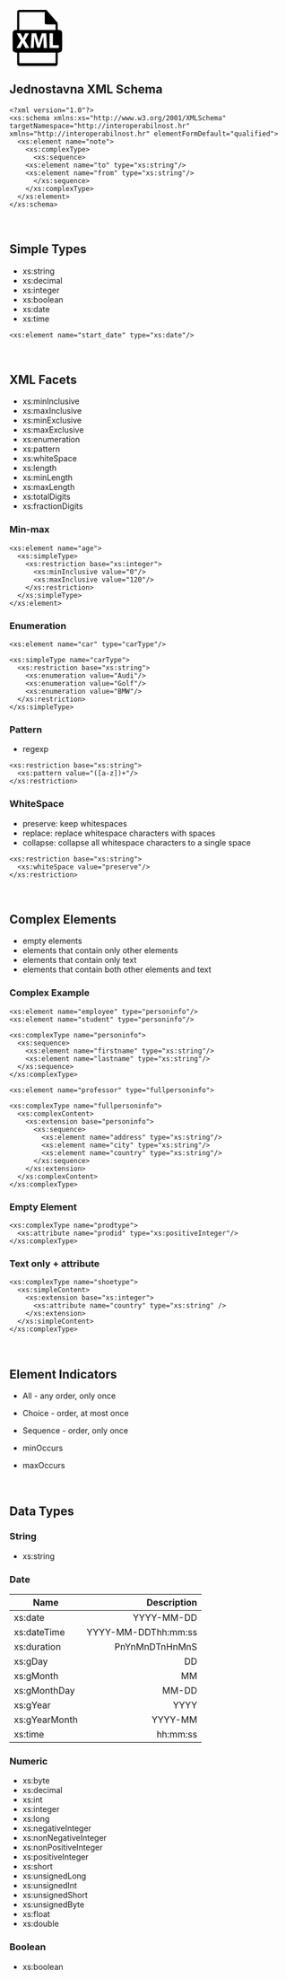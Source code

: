 <!DOCTYPE svg PUBLIC "-//W3C//DTD SVG 20010904//EN"
 "http://www.w3.org/TR/2001/REC-SVG-20010904/DTD/svg10.dtd">
<svg version="1.0" xmlns="http://www.w3.org/2000/svg"
 width="100" height="100" viewBox="0 0 626.000000 626.000000"
 preserveAspectRatio="xMidYMid meet">
<g transform="translate(0.000000,626.000000) scale(0.100000,-0.100000)"
fill="#000000" stroke="none">
<path d="M1015 6241 c-56 -25 -102 -67 -128 -115 l-22 -41 -3 -1032 -2 -1033
-93 0 c-177 0 -272 -44 -354 -165 -54 -78 -53 -62 -53 -1094 0 -1042 -1 -1010
58 -1106 65 -105 164 -153 333 -162 l108 -6 3 -656 c3 -655 3 -656 25 -697 26
-48 72 -90 128 -115 38 -18 128 -19 2115 -19 1987 0 2077 1 2115 19 56 25 102
67 128 115 22 41 22 42 25 697 l3 656 108 6 c169 9 268 57 333 162 59 96 58
64 58 1100 0 1024 0 1023 -52 1099 -84 122 -177 166 -355 166 l-93 0 0 375 c0
301 -3 382 -14 410 -8 18 -63 89 -123 157 -158 180 -442 505 -484 552 -20 23
-118 136 -219 251 -101 116 -211 242 -245 280 -34 39 -82 93 -106 121 -24 28
-58 61 -75 72 l-30 22 -1525 0 c-1453 0 -1526 -1 -1564 -19z m2935 -872 c0
-572 2 -644 16 -668 34 -58 12 -56 624 -61 l565 -5 3 -307 2 -308 -2030 0
-2030 0 0 995 0 995 1425 0 1425 0 0 -641z m-2628 -1886 c44 -93 102 -217 130
-278 27 -60 53 -113 57 -117 4 -5 31 52 61 125 29 72 74 177 100 232 26 55 58
124 71 153 l24 52 213 0 213 0 -32 -57 c-18 -32 -41 -70 -51 -85 -10 -14 -18
-29 -18 -32 0 -3 -26 -49 -59 -103 -47 -80 -162 -279 -283 -492 l-20 -35 23
-40 c12 -23 48 -84 79 -136 31 -52 68 -115 82 -140 39 -68 97 -169 193 -335
101 -173 105 -180 105 -187 0 -5 -96 -8 -212 -8 l-213 0 -144 290 c-78 160
-146 292 -150 295 -4 2 -21 -28 -37 -67 -16 -39 -75 -170 -130 -292 l-101
-221 -212 -3 c-116 -1 -211 0 -211 2 0 9 204 370 345 611 29 50 69 120 90 158
l37 67 -48 83 c-26 45 -58 100 -70 122 -12 22 -59 105 -104 185 -171 302 -230
408 -230 414 0 3 95 6 211 6 l210 0 81 -167z m1685 87 c12 -41 37 -129 56
-195 20 -66 49 -165 65 -220 31 -108 98 -380 133 -537 12 -54 25 -95 30 -92 5
3 9 13 9 22 0 9 12 60 26 112 14 52 39 145 55 205 49 184 139 478 216 708 l26
77 244 0 c188 0 243 -3 243 -12 1 -26 20 -369 30 -531 5 -92 19 -342 30 -555
11 -213 23 -424 27 -469 l6 -83 -181 0 -181 0 -5 33 c-9 51 -27 560 -33 930
-3 186 -9 334 -13 330 -4 -4 -24 -71 -45 -148 -20 -77 -45 -167 -55 -200 -29
-92 -114 -366 -155 -500 -20 -66 -44 -145 -54 -175 -11 -30 -31 -97 -46 -147
l-28 -93 -143 0 c-166 0 -149 -12 -187 130 -14 52 -51 187 -82 300 -102 371
-195 756 -195 811 0 14 -4 19 -9 14 -5 -6 -14 -125 -20 -265 -30 -734 -42
-996 -46 -1007 -3 -10 -47 -13 -175 -13 -170 0 -170 0 -170 23 0 12 5 81 10
152 6 72 19 276 30 455 11 179 24 388 30 465 5 77 14 228 20 335 6 107 13 201
15 208 4 10 59 12 252 10 l248 -3 22 -75z m1853 -585 l0 -665 313 -1 c171 -1
319 -2 327 -3 13 -1 15 -25 15 -156 l0 -155 -515 0 -515 0 -3 810 c-1 446 0
816 3 823 3 9 51 12 190 12 l185 0 0 -665z m298 -2082 l-3 -588 -2025 0 -2025
0 -3 588 -2 587 2030 0 2030 0 -2 -587z"/>
</g>
</svg>


## Jednostavna XML Schema
~~~~
<?xml version="1.0"?>
<xs:schema xmlns:xs="http://www.w3.org/2001/XMLSchema" targetNamespace="http://interoperabilnost.hr" xmlns="http://interoperabilnost.hr" elementFormDefault="qualified">
  <xs:element name="note">
    <xs:complexType>
      <xs:sequence>
	<xs:element name="to" type="xs:string"/>
	<xs:element name="from" type="xs:string"/>
      </xs:sequence>
    </xs:complexType>
  </xs:element>
</xs:schema> 
~~~~

<br />

## Simple Types

  - xs:string
  - xs:decimal
  - xs:integer
  - xs:boolean
  - xs:date
  - xs:time

~~~~
<xs:element name="start_date" type="xs:date"/>
~~~~

<br />

## XML Facets

  - xs:minInclusive 
  - xs:maxInclusive
  - xs:minExclusive
  - xs:maxExclusive
  - xs:enumeration
  - xs:pattern
  - xs:whiteSpace
  - xs:length
  - xs:minLength
  - xs:maxLength
  - xs:totalDigits
  - xs:fractionDigits

### Min-max

~~~~
<xs:element name="age">
  <xs:simpleType>
    <xs:restriction base="xs:integer">
      <xs:minInclusive value="0"/>
      <xs:maxInclusive value="120"/>
    </xs:restriction>
  </xs:simpleType>
</xs:element> 
~~~~

### Enumeration

~~~~
<xs:element name="car" type="carType"/>

<xs:simpleType name="carType">
  <xs:restriction base="xs:string">
    <xs:enumeration value="Audi"/>
    <xs:enumeration value="Golf"/>
    <xs:enumeration value="BMW"/>
  </xs:restriction>
</xs:simpleType>
~~~~

### Pattern

- regexp

~~~~
<xs:restriction base="xs:string">
  <xs:pattern value="([a-z])+"/>
</xs:restriction>
~~~~

### WhiteSpace
- preserve: keep whitespaces
- replace: replace whitespace characters with spaces
- collapse: collapse all whitespace characters to a single space

~~~~
<xs:restriction base="xs:string">
  <xs:whiteSpace value="preserve"/>
</xs:restriction>
~~~~

<br />

## Complex Elements

- empty elements
- elements that contain only other elements
- elements that contain only text
- elements that contain both other elements and text

### Complex Example
~~~~
<xs:element name="employee" type="personinfo"/>
<xs:element name="student" type="personinfo"/>

<xs:complexType name="personinfo">
  <xs:sequence>
    <xs:element name="firstname" type="xs:string"/>
    <xs:element name="lastname" type="xs:string"/>
  </xs:sequence>
</xs:complexType>

<xs:element name="professor" type="fullpersoninfo">

<xs:complexType name="fullpersoninfo">
  <xs:complexContent>
    <xs:extension base="personinfo">
      <xs:sequence>
        <xs:element name="address" type="xs:string"/>
        <xs:element name="city" type="xs:string"/>
        <xs:element name="country" type="xs:string"/>
      </xs:sequence>
    </xs:extension>
  </xs:complexContent>
</xs:complexType> 
~~~~

### Empty Element
~~~~
<xs:complexType name="prodtype">
  <xs:attribute name="prodid" type="xs:positiveInteger"/>
</xs:complexType>
~~~~

### Text only + attribute

~~~~
<xs:complexType name="shoetype">
  <xs:simpleContent>
    <xs:extension base="xs:integer">
      <xs:attribute name="country" type="xs:string" />
    </xs:extension>
  </xs:simpleContent>
</xs:complexType>
~~~~

<br />

## Element Indicators

- All - any order, only once
- Choice - order, at most once
- Sequence - order, only once

- minOccurs
- maxOccurs

<br />

## Data Types

### String

- xs:string

### Date

| Name          | Description   |
| ------------- |-------------:|
| xs:date      | YYYY-MM-DD |
| xs:dateTime     | YYYY-MM-DDThh:mm:ss      |
| xs:duration | PnYnMnDTnHnMnS |
| xs:gDay | DD      |
| xs:gMonth | MM      |
| xs:gMonthDay | MM-DD      |
| xs:gYear | YYYY      |
| xs:gYearMonth | YYYY-MM      |
| xs:time | hh:mm:ss      |


### Numeric

- xs:byte
- xs:decimal
- xs:int
- xs:integer
- xs:long
- xs:negativeInteger
- xs:nonNegativeInteger
- xs:nonPositiveInteger
- xs:positiveInteger
- xs:short
- xs:unsignedLong
- xs:unsignedInt
- xs:unsignedShort
- xs:unsignedByte
- xs:float
- xs:double

### Boolean

- xs:boolean